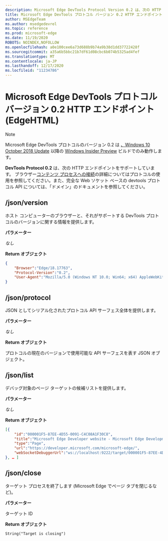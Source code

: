 ```yaml
---
description: Microsoft Edge DevTools Protocol Version 0.2 は、次の HTTP エンドポイントをサポートしています。
title: Microsoft Edge DevTools プロトコル バージョン 0.2 HTTP エンドポイント (EdgeHTML)
author: MSEdgeTeam
ms.author: msedgedevrel
ms.topic: reference
ms.prod: microsoft-edge
ms.date: 11/19/2020
ROBOTS: NOINDEX,NOFOLLOW
ms.openlocfilehash: a0e100cee6a73d688b9b74a9b38d1dd37722428f
ms.sourcegitcommit: a35a6b5bbc21b7df61d08cbc6b074b5325ad4fef
ms.translationtype: MT
ms.contentlocale: ja-JP
ms.lasthandoff: 12/17/2020
ms.locfileid: "11234786"
---
```

# Microsoft Edge DevTools プロトコル バージョン 0.2 HTTP エンドポイント (EdgeHTML)  

> [!NOTE]
> Microsoft Edge DevTools プロトコルのバージョン 0.2 は [、Windows 10 October 2018 Update]() 以降の [Windows Insider Preview](https://insider.windows.com/en-us/getting-started/) ビルドでのみ動作します。

**DevTools Protocol 0.2** は、次の HTTP エンドポイントをサポートしています。 ブラウザー[コンテンツ プロセスへの接続](../index.md#using-the-protocol)の詳細についてはプロトコルの使用を参照[](domains/index.md)してください。また、完全な Web ソケット ベースの devtools プロトコル API については、「ドメイン」のドキュメントを参照してください。

## /json/version
ホスト コンピューターのブラウザーと、それがサポートする DevTools プロトコルのバージョンに関する情報を提供します。

**パラメーター**

*なし*

**Return オブジェクト**

```json
{
    "Browser":"Edge/18.17763",
    "Protocol-Version":"0.2",
    "User-Agent":"Mozilla/5.0 (Windows NT 10.0; Win64; x64) AppleWebKit/537.36 (KHTML, like Gecko) Chrome/64.0.3282.140 Safari/537.36 Edge/18.17763"
}
```

## /json/protocol

JSON としてシリアル化されたプロトコル API サーフェス全体を提供します。

**パラメーター**

*なし*

**Return オブジェクト**

プロトコルの現在のバージョンで使用可能な API サーフェスを表す JSON オブジェクト。

## /json/list

デバッグ対象のページ ターゲットの候補リストを提供します。

**パラメーター**

*なし*

**Return オブジェクト**

```json
[{
    "id":"000001F5-87EE-4D55-0091-C4C08A1F30C8",
    "title":"Microsoft Edge Developer website - Microsoft Edge Development",
    "type":"Page",
    "url":"https://developer.microsoft.com/microsoft-edge/",
    "webSocketDebuggerUrl":"ws://localhost:9222/target/000001F5-87EE-4D55-0091-C4C08A1F30C8"
}, … ]
```

## /json/close

ターゲット プロセスを終了します (Microsoft Edge でページ タブを閉じるなど)。

**パラメーター**

ターゲット ID 

**Return オブジェクト**

```
String("Target is closing")
```
